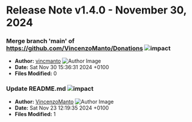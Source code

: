 # Release Note v1.4.0 - November 30, 2024


### Merge branch 'main' of https://github.com/VincenzoManto/Donations ![impact](https://img.shields.io/badge/impact-low-green?style=flat-square)
- **Author:** [vincmanto](https://github.com/vincmanto) ![Author Image](https://avatars.githubusercontent.com/vincmanto?size=40)
- **Date:** Sat Nov 30 15:36:31 2024 +0100
- **Files Modified:** 0
    
### Update README.md ![impact](https://img.shields.io/badge/impact-low-green?style=flat-square)
- **Author:** [VincenzoManto](https://github.com/64726971+VincenzoManto) ![Author Image](https://avatars.githubusercontent.com/VincenzoManto?size=40)
- **Date:** Sat Nov 23 12:19:35 2024 +0100
- **Files Modified:** 1
    
